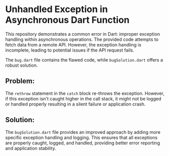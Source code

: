 # Unhandled Exception in Asynchronous Dart Function

This repository demonstrates a common error in Dart: improper exception handling within asynchronous operations.  The provided code attempts to fetch data from a remote API.  However, the exception handling is incomplete, leading to potential issues if the API request fails.

The `bug.dart` file contains the flawed code, while `bugSolution.dart` offers a robust solution.

## Problem:

The `rethrow` statement in the `catch` block re-throws the exception. However, if this exception isn't caught higher in the call stack, it might not be logged or handled properly resulting in a silent failure or application crash.

## Solution:

The `bugSolution.dart` file provides an improved approach by adding more specific exception handling and logging.  This ensures that all exceptions are properly caught, logged, and handled, providing better error reporting and application stability.